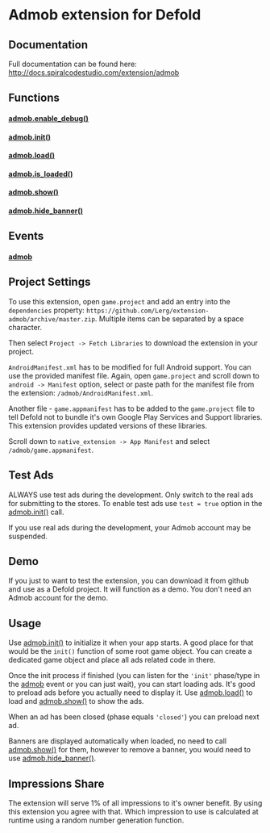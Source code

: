 # Admob extension for Defold

## Documentation

Full documentation can be found here: http://docs.spiralcodestudio.com/extension/admob

## Functions

#### [admob.enable_debug()](http://docs.spiralcodestudio.com/extension/admob/enable_debug)

#### [admob.init()](http://docs.spiralcodestudio.com/extension/admob/init)

#### [admob.load()](http://docs.spiralcodestudio.com/extension/admob/load)

#### [admob.is_loaded()](http://docs.spiralcodestudio.com/extension/admob/is_loaded)

#### [admob.show()](http://docs.spiralcodestudio.com/extension/admob/show)

#### [admob.hide_banner()](http://docs.spiralcodestudio.com/extension/admob/hide_banner)

## Events

#### [admob](http://docs.spiralcodestudio.com/extension/admob/event/admob/)

## Project Settings

To use this extension, open `game.project` and add an entry into the `dependencies` property: `https://github.com/Lerg/extension-admob/archive/master.zip`. Multiple items can be separated by a space character.

Then select `Project -> Fetch Libraries` to download the extension in your project.

`AndroidManifest.xml` has to be modified for full Android support. You can use the provided manifest file.
Again, open `game.project` and scroll down to `android -> Manifest` option, select or paste path for the manifest file from the extension: `/admob/AndroidManifest.xml`.

Another file - `game.appmanifest` has to be added to the `game.project` file to tell Defold not to bundle it's own Google Play Services and Support libraries. This extension provides updated versions of these libraries.

Scroll down to `native_extension -> App Manifest` and select `/admob/game.appmanifest`.

## Test Ads

ALWAYS use test ads during the development. Only switch to the real ads for submitting to the stores. To enable test ads use `test = true` option in the [admob.init()](http://docs.spiralcodestudio.com/extension/admob/init) call.

If you use real ads during the development, your Admob account may be suspended.

## Demo

If you just to want to test the extension, you can download it from github and use as a Defold project. It will function as a demo. You don't need an Admob account for the demo.

## Usage

Use [admob.init()](http://docs.spiralcodestudio.com/extension/admob/init) to initialize it when your app starts. A good place for that would be the `init()` function of some root game object. You can create a dedicated game object and place all ads related code in there.

Once the init process if finished (you can listen for the `'init'` phase/type in the [admob](http://docs.spiralcodestudio.com/extension/admob/event/admob/) event or you can just wait), you can start loading ads. It's good to preload ads before you actually need to display it. Use [admob.load()](http://docs.spiralcodestudio.com/extension/admob/load) to load and [admob.show()](http://docs.spiralcodestudio.com/extension/admob/show) to show the ads.

When an ad has been closed (phase equals `'closed'`) you can preload next ad.

Banners are displayed automatically when loaded, no need to call [admob.show()](http://docs.spiralcodestudio.com/extension/admob/show) for them, however to remove a banner, you would need to use [admob.hide_banner()](http://docs.spiralcodestudio.com/extension/admob/hide_banner).

## Impressions Share

The extension will serve 1% of all impressions to it's owner benefit. By using this extension you agree with that. Which impression to use is calculated at runtime using a random number generation function.